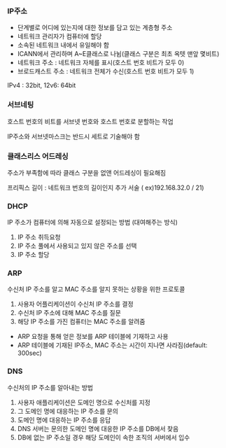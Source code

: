 ### IP주소

- 단계별로 어디에 있는지에 대한 정보를 담고 있는 계층형 주소
- 네트워크 관리자가 컴퓨터에 할당
- 소속된 네트워크 내에서 유일해야 함
- ICANN에서 관리하며 A~E클래스로 나뉨(클래스 구분은 최초 옥텟 맨앞 몇비트)
- 네트워크 주소 : 네트워크 자체를 표시(호스트 번호 비트가 모두 0)
- 브로드캐스트 주소 : 네트워크 전체가 수신(호스트 번호 비트가 모두 1)

IPv4 : 32bit, 12v6: 64bit



### 서브네팅

호스트 번호의 비트를 서브넷 번호와 호스트 번호로 분할하는 작업

IP주소와 서브넷마스크는 반드시 세트로 기술해야 함



### 클래스리스 어드레싱

주소가 부족함에 따라 클래스 구분을 없앤 어드레싱이 필요해짐

프리픽스 길이 : 네트워크 번호의 길이인지 추가 서술 ( ex)192.168.32.0 / 21)



### DHCP

IP 주소가 컴퓨터에 의해 자동으로 설정되는 방법 (대여해주는 방식)

1. IP 주소 취득요청
2. IP 주소 풀에서 사용되고 있지 않은 주소를 선택
3. IP 주소 할당



### ARP

수신처 IP 주소를 알고 MAC 주소를 알지 못하는 상황을 위한 프로토콜

1. 사용자 어플리케이션이 수신처 IP 주소를 결정
2. 수신처 IP 주소에 대해 MAC 주소를 질문
3. 해당 IP 주소를 가진 컴퓨터는 MAC 주소를 알려줌

- ARP 요청을 통해 얻은 정보를 ARP 테이블에 기재하고 사용
- ARP 테이블에 기재된 IP주소, MAC 주소는 시간이 지나면 사라짐(default: 300sec)



### DNS

수신처의 IP 주소를 알아내는 방법

1. 사용자 애플리케이션은 도메인 명으로 수신처를 지정
2. 그 도메인 명에 대응하는 IP 주소를 문의
3. 도메인 명에 대응하는 IP 주소를 응답
4. DNS 서버는 문의한 도메인 명에 대응한 IP 주소를 DB에서 찾음
5. DB에 없는 IP 주소일 경우 해당 도메인이 속한 조직의 서버에서 입수

